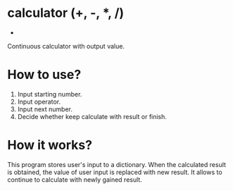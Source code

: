 # calculator (+, -, *, /) 
-
Continuous calculator with output value.

# How to use?
1. Input starting number.
2. Input operator.
3. Input next number.
4. Decide whether keep calculate with result or finish.

# How it works?
This program stores user's input to a dictionary. When the calculated result is obtained, the value of user input is replaced with new result. It allows to continue to calculate with newly gained result.


